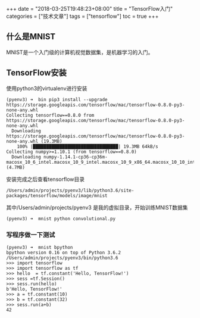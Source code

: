 +++
date = "2018-03-25T19:48:23+08:00" title = "TensorFlow入门" categories = ["技术文章"] tags = ["tensorflow"] toc = true
+++

## 什么是MNIST

MNIST是一个入门级的计算机视觉数据集，是机器学习的入门。





## TensorFlow安装

使用python3的virtualenv进行安装

```shell
(pyenv3) ➜  bin pip3 install --upgrade https://storage.googleapis.com/tensorflow/mac/tensorflow-0.8.0-py3-none-any.whl
Collecting tensorflow==0.8.0 from https://storage.googleapis.com/tensorflow/mac/tensorflow-0.8.0-py3-none-any.whl
  Downloading https://storage.googleapis.com/tensorflow/mac/tensorflow-0.8.0-py3-none-any.whl (19.3MB)
    100% |████████████████████████████████| 19.3MB 64kB/s 
Collecting numpy>=1.10.1 (from tensorflow==0.8.0)
  Downloading numpy-1.14.1-cp36-cp36m-macosx_10_6_intel.macosx_10_9_intel.macosx_10_9_x86_64.macosx_10_10_intel.macosx_10_10_x86_64.whl (4.7MB)

```

安装完成之后查看tensorflow目录

```shell
/Users/admin/projects/pyenv3/lib/python3.6/site-packages/tensorflow/models/image/mnist
```

其中/Users/admin/projects/pyenv3 是我的虚拟目录，开始训练MNIST数据集

```
(pyenv3) ➜  mnist python convolutional.py 
```



### 写程序做一下测试

```
(pyenv3) ➜  mnist bpython
bpython version 0.16 on top of Python 3.6.2 /Users/admin/projects/pyenv3/bin/python3.6
>>> import tensorflow
>>> import tensorflow as tf
>>> hello  = tf.constant('Hello, TensorFlow!')
>>> sess =tf.Session()
>>> sess.run(hello)
b'Hello, TensorFlow!'
>>> a = tf.constant(10)
>>> b = tf.constant(32)
>>> sess.run(a+b)
42
```

